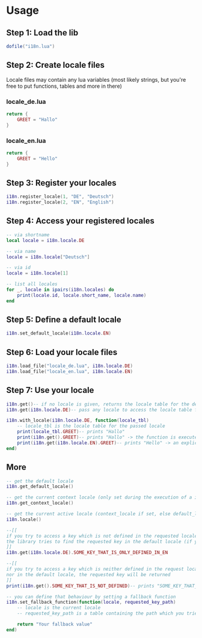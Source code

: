# Usage
## Step 1: Load the lib
```lua
dofile("i18n.lua")
```

## Step 2: Create locale files
Locale files may contain any lua variables (most likely strings, but you're free to put functions, tables and more in there)
### locale_de.lua
```lua
return {
    GREET = "Hallo"
}
```

### locale_en.lua
```lua
return {
    GREET = "Hello"
}
```

## Step 3: Register your locales
```lua
i18n.register_locale(1, "DE", "Deutsch")
i18n.register_locale(2, "EN", "English")
```

## Step 4: Access your registered locales
```lua
-- via shortname
local locale = i18n.locale.DE

-- via name
locale = i18n.locale["Deutsch"]

-- via id
locale = i18n.locale[1]

-- list all locales
for _, locale in ipairs(i18n.locales) do
    print(locale.id, locale.short_name, locale.name)
end
```

## Step 5: Define a default locale
```lua
i18n.set_default_locale(i18n.locale.EN)
```

## Step 6: Load your locale files
```lua
i18n.load_file("locale_de.lua", i18n.locale.DE)
i18n.load_file("locale_en.lua", i18n.locale.EN)
```

## Step 7: Use your locale
```lua
i18n.get()-- if no locale is given, returns the locale table for the default locale
i18n.get(i18n.locale.DE)-- pass any locale to access the locale table for that locale

i18n.with_locale(i18n.locale.DE, function(locale_tbl)
    -- locale_tbl is the locale table for the passed locale
    print(locale_tbl.GREET)-- prints "Hallo"
    print(i18n.get().GREET)-- prints "Hallo" -> the function is executed with a context locale
    print(i18n.get(i18n.locale.EN).GREET)-- prints "Hello" -> an explicit locale was given
end)
```

## More
```lua
-- get the default locale
i18n.get_default_locale()

-- get the current context locale (only set during the execution of a i18n.with_locale function)
i18n.get_context_locale()

-- get the current active locale (context_locale if set, else default_locale)
i18n.locale()

--[[
if you try to access a key which is not defined in the requested locale
the library tries to find the requested key in the default locale (if youre not already using the default locale)
]]
i18n.get(i18n.locale.DE).SOME_KEY_THAT_IS_ONLY_DEFINED_IN_EN

--[[
if you try to access a key which is neither defined in the request locale
nor in the default locale, the requested key will be returned
]]
print(i18n.get().SOME_KEY_THAT_IS_NOT_DEFINED)-- prints "SOME_KEY_THAT_IS_NOT_DEFINED"

-- you can define that behaviour by setting a fallback function
i18n.set_fallback_function(function(locale, requested_key_path)
    -- locale is the current locale
    -- requested_key_path is a table containing the path which you tried to access

    return "Your fallback value"
end)
```